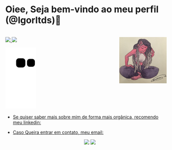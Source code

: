 <head>
</head>


<body>
<h1> Oiee, Seja bem-vindo ao meu perfil (@Igorltds)👋 </h1>



<div style="display: inline_block"><br>
  <img align="right" alt="foto_perfil" height="145em" style="border-radius:0px;" src="foto_perfil_desenho_02.jpeg">
</div>
  
<div align="left">
  <a href="https://github.com/Igorltds">
  <img height="145em" src="https://github-readme-stats.vercel.app/api?username=Igorltds&show_icons=true&theme=dark&include_all_commits=true&count_private=true"/>
  <img height="145em" src="https://github-readme-stats.vercel.app/api/top-langs/?username=Igorltds&layout=compact&langs_count=7&theme=dark"/>
</div>
 
<div align=left">

  ![Snake animation](https://github.com/igorltds/igorltds/blob/output/github-contribution-grid-snake.svg)
</div>



- Se quiser saber mais sobre mim de forma mais orgânica, recomendo meu linkedin:
- Caso Queira entrar em contato, meu email:


  <div align="center">
  <a href = "mailto:igorltds@outlook.com"><img src="https://img.shields.io/badge/-Gmail-%23333?style=for-the-badge&logo=gmail&logoColor=white" target="_blank"></a>
  <a href="https://www.linkedin.com/in/igorltds" target="_blank"><img src="https://img.shields.io/badge/-LinkedIn-%230077B5?style=for-the-badge&logo=linkedin&logoColor=white" target="_blank"></a> 
 
</div>
</body>
